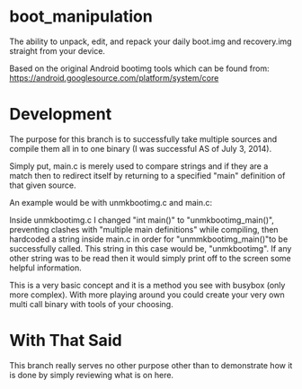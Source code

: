 boot_manipulation
=================

The ability to unpack, edit, and repack your daily boot.img and recovery.img straight from your device.

Based on the original Android bootimg tools which can be found from:
  https://android.googlesource.com/platform/system/core
  
Development
===========

The purpose for this branch is to successfully take multiple sources and compile them all in to one binary (I was successful AS of July 3, 2014). 

Simply put, main.c is merely used to compare strings and if they are a match then to redirect itself by returning to a specified "main" definition of that given source.

An example would be with unmkbootimg.c and main.c:

Inside unmkbootimg.c I changed "int main()" to "unmkbootimg_main()", preventing clashes with "multiple main definitions" while compiling, then hardcoded a string inside main.c in order for "unmmkbootimg_main()"to be successfully called. This string in this case would be, "unmkbootimg". If any other string was to be read then it would simply print off to the screen some helpful information.

This is a very basic concept and it is a method you see with busybox (only more complex). With more playing around you could create your very own multi call binary with tools of your choosing.

With That Said
==============

This branch really serves no other purpose other than to demonstrate how it is done by simply reviewing what is on here.